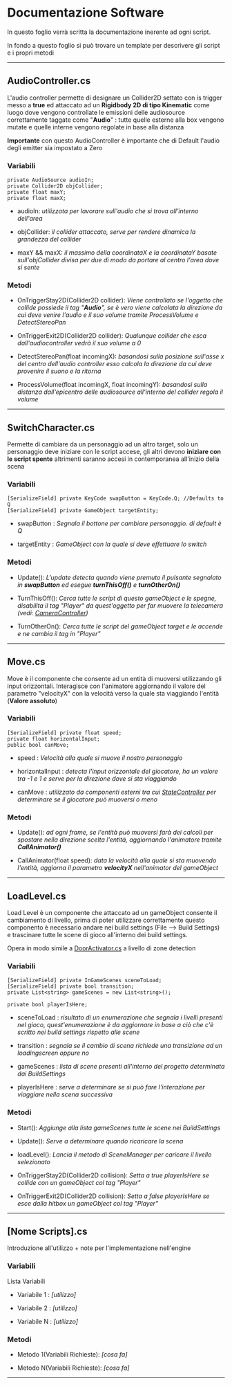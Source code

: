 # Documentazione Software

In questo foglio verrà scritta la documentazione inerente ad ogni script.

In fondo a questo foglio si può trovare un template per descrivere gli script e i propri metodi

<hr>

## AudioController.cs

L'audio controller permette di designare un Collider2D settato con is trigger messo a **true** ed attaccato ad un **Rigidbody 2D di tipo Kinematic** come luogo dove vengono
controllate le emissioni delle audiosource correttamente taggate come "**Audio**" : tutte quelle esterne alla box vengono mutate e quelle interne vengono regolate in base alla distanza

**Importante** con questo AudioController è importante che di Default l'audio degli emitter sia impostato a Zero

### Variabili

    private AudioSource audioIn;
    private Collider2D objCollider;
    private float maxY;
    private float maxX;

- audioIn: _utilizzata per lavorare sull'audio che si trova all'interno dell'area_

- objCollider: _il collider attaccato, serve per rendere dinamica la grandezza del collider_

- maxY && maxX: _il massimo della coordinataX e la coordinataY basate sull'objCollider divisa per due di modo da portare al centro l'area dove si sente_

### Metodi

* OnTriggerStay2D(Collider2D collider): _Viene controllato se l'oggetto che collide possiede il tag "**Audio**", se è vero viene calcolata la direzione da cui deve venire l'audio e il suo volume tramite *ProcessVolume* e *DetectStereoPan*_

* OnTriggerExit2D(Collider2D collider): _Qualunque collider che esca dall'audiocontroller vedrà il suo volume a 0_

* DetectStereoPan(float incomingX): _basandosi sulla posizione sull'asse x del centro dell'audio controller esso calcola la direzione da cui deve provenire il suono e la ritorna_

* ProcessVolume(float incomingX, float incomingY): _basandosi sulla distanza dall'epicentro delle audiosource all'interno del collider regola il volume_

<hr>

## SwitchCharacter.cs

Permette di cambiare da un personaggio ad un altro target, solo un personaggio deve iniziare con le script accese, gli altri devono **iniziare con le script spente** altrimenti saranno accesi in contemporanea all'inizio della scena

### Variabili

    [SerializeField] private KeyCode swapButton = KeyCode.Q; //Defaults to Q
    [SerializeField] private GameObject targetEntity;

- swapButton : _Segnala il bottone per cambiare personaggio. di default è Q_

- targetEntity : _GameObject con la quale si deve effettuare lo switch_

### Metodi

* Update(): _L'update detecta quando viene premuto il pulsante segnalato in **swapButton** ed esegue **turnThisOff()** e **turnOtherOn()**_

* TurnThisOff(): _Cerca tutte le script di questo gameObject e le spegne, disabilita il tag "Player" da quest'oggetto per far muovere la telecamera (vedi: [CameraController](##CameraController.cs))_

* TurnOtherOn(): _Cerca tutte le script del gameObject target e le accende e ne cambia il tag in "Player"_

<hr>

## Move.cs

Move è il componente che consente ad un entità di muoversi utilizzando gli input orizzontali.
Interagisce con l'animatore aggiornando il valore del parametro "velocityX" con la velocità verso la quale sta viaggiando l'entità (**Valore assoluto**)

### Variabili

    [SerializeField] private float speed;
    private float horizontalInput;
    public bool canMove;

- speed : _Velocità alla quale si muove il nostro personaggio_

- horizontalInput : _detecta l'input orizzontale del giocatore, ha un valore tra -1 e 1 e serve per la direzione dove si sta viaggiando_

- canMove : _utilizzato da componenti esterni tra cui [StateController](##StateController.cs) per determinare se il giocatore può muoversi o meno_

### Metodi

* Update(): _ad ogni frame, se l'entità può muoversi farà dei calcoli per spostare nella direzione scelta l'entità, aggiornando l'animatore tramite **CallAnimator()**_

* CallAnimator(float speed): _data la velocità alla quale si sta muovendo l'entità, aggiorna il parametro **velocityX** nell'animator del gameObject_

<hr>

## LoadLevel.cs

Load Level è un componente che attaccato ad un gameObject consente il cambiamento di livello, prima di poter utilizzare correttamente questo componento è necessario andare nei build settings (File --> Build Settings) e trascinare tutte le scene di gioco all'interno dei build settings.

Opera in modo simile a [DoorActivator.cs](##DoorActivator.cs) a livello di zone detection

### Variabili

    [SerializeField] private InGameScenes sceneToLoad;
    [SerializeField] private bool transition;
    private List<string> gameScenes = new List<string>();
    
    private bool playerIsHere;
    
- sceneToLoad : _risultato di un enumerazione che segnala i livelli presenti nel gioco, quest'enumerazione è da aggiornare in base a ciò che c'è scritto nei build settings rispetto alle scene_

- transition : _segnala se il cambio di scena richiede una transizione ad un loadingscreen oppure no_

- gameScenes : _lista di scene presenti all'interno del progetto determinata dai BuildSettings_

- playerIsHere : _serve a determinare se si può fare l'interazione per viaggiare nella scena successiva_

### Metodi

* Start(): _Aggiunge alla lista gameScenes tutte le scene nei BuildSettings_

* Update(): _Serve a determinare quando ricaricare la scena_

* loadLevel(): _Lancia il metodo di SceneManager per caricare il livello selezionato_

* OnTriggerStay2D(Collider2D collision): _Setta a true playerIsHere se collide con un gameObject col tag "Player"_

* OnTriggerExit2D(Collider2D collision): _Setta a false playerIsHere se esce dalla hitbox un gameObject col tag "Player"_

<hr>

## [Nome Scripts].cs

Introduzione all'utilizzo + note per l'implementazione nell'engine

### Variabili

Lista Variabili

- Variabile 1 : _[utilizzo]_

- Variabile 2 : _[utilizzo]_

- Variabile N : _[utilizzo]_

### Metodi

* Metodo 1(Variabili Richieste): _[cosa fa]_

* Metodo N(Variabili Richieste): _[cosa fa]_

<hr>
